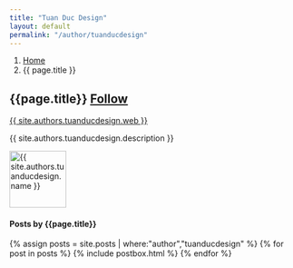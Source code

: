 ```yaml
---
title: "Tuan Duc Design"
layout: default
permalink: "/author/tuanducdesign"
---
```


<div class="container">
<div class="row justify-content-center">
            <!-- Breadcrumb -->
            <nav aria-label="breadcrumb">
                <ol class="breadcrumb">
                  <li class="breadcrumb-item"><a href="{{ site.url }}/" title="Home">Home</a></li>
                  <li class="breadcrumb-item active" aria-current="page">{{ page.title }}</li>
                </ol>
            </nav>
    <div class="col-md-8">        
        <div class="row align-items-center mb-5">
            <div class="col-md-9">
                <h2 class="font-weight-bold">{{page.title}} <span class="small btn btn-outline-success btn-sm btn-round"><a href="https://www.facebook.com/{{ site.authors.tuanducdesign.facebook }}" target="_blank" rel="nofollow noopener" title="Follow">Follow</a></span></h2>
                <p><a href="{{ site.authors.tuanducdesign.web }}" title="{{ site.authors.tuanducdesign.web }}" target="_blank" rel="nofollow noopener">{{ site.authors.tuanducdesign.web }}</a></p>
                <p class="excerpt">{{ site.authors.tuanducdesign.description }}</p>
            </div>
            <div class="col-md-3 text-right">
                <img alt="{{ site.authors.tuanducdesign.name }}" data-src="{{ site.authors.tuanducdesign.photo }}" class="author-thumb fade" height="100" width="100" />
            </div>
        </div>
        <h4 class="font-weight-bold spanborder"><span>Posts by {{page.title}}</span></h4>
            {% assign posts = site.posts | where:"author","tuanducdesign" %}
            {% for post in posts %}
            {% include postbox.html %}
            {% endfor %}
    </div>
</div>
</div>
